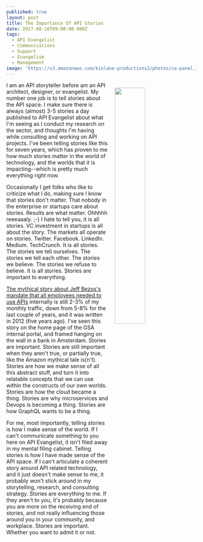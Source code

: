 ```yaml
---
published: true
layout: post
title: The Importance Of API Stories
date: 2017-08-16T09:00:00.000Z
tags:
  - API Evangelist
  - Communications
  - Support
  - Evangelism
  - Management
image: 'https://s3.amazonaws.com/kinlane-productions2/photos/ca-panel.jpg'
---
```

<p><img src="https://s3.amazonaws.com/kinlane-productions2/photos/ca-panel.jpg" align="right" width="40%" style="padding: 15px;" /></p>I am an API storyteller before am an API architect, designer, or evangelist. My number one job is to tell stories about the API space. I make sure there is always (almost) 3-5 stories a day published to API Evangelist about what I'm seeing as I conduct my research on the sector, and thoughts I'm having while consulting and working on API projects. I've been telling stories like this for seven years, which has proven to me how much stories matter in the world of technology, and the worlds that it is impacting--which is pretty much everything right now.

Occasionally I get folks who like to criticize what I do, making sure I know that stories don't matter. That nobody in the enterprise or startups care about stories. Results are what matter. Ohhhhh reeeaaaly. ;-) I hate to tell you, it is all stories. VC investment in startups is all about the story. The markets all operate on stories. Twitter. Facebook. LinkedIn. Medium. TechCrunch. It is all stories. The stories we tell ourselves. The stories we tell each other. The stories we believe. The stories we refuse to believe. It is all stories. Stories are important to everything.

[The mythical story about Jeff Bezos's mandate that all employees needed to use APIs](https://apievangelist.com/2012/01/12/the-secret-to-amazons-success-internal-apis/) internally is
still 2-3% of my monthly traffic, down from 5-8% for the last couple of years, and it was written in 2012 (five years ago). I've seen this story on the home page of the GSA internal portal, and framed hanging on the wall in a bank in Amsterdam. Stories are important. Stories are still important when they aren't true, or partially true, like the Amazon mythical tale is(n't). Stories are how we make sense of all this abstract stuff, and turn it into relatable concepts that we can use within the constructs of our own worlds. Stories are how the cloud became a thing. Stories are why microservices and Devops is becoming a thing. Stories are how GraphQL wants to be a thing.

For me, most importantly, telling stories is how I make sense of the world. If I can't communicate something to you here on API Evangelist, it isn't filed away in my mental filing cabinet. Telling stories is how I have made sense of the API space. If I can't articulate a coherent story around API related technology, and it just doesn't make sense to me, it probably won't stick around in my storytelling, research, and consulting strategy. Stories are everything to me. If they aren't to you, it's probably because you are more on the receiving end of stories, and not really influencing those around you in your community, and workplace. Stories are important. Whether you want to admit it or not.
